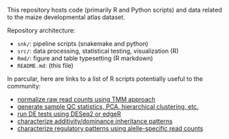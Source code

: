 This repository hosts code (primarily R and Python scripts) and data related to the maize developmental atlas dataset.

Repository architecture:
- `snk/`: pipeline scripts (snakemake and python)
- `src/`: data processing, statistical testing, visualization (R)
- `Rmd/`: figure and table typesetting (R markdown)
- `README.md`: (this file)

In parcular, here are links to a list of R scripts potentially useful to the community:
- [normalize raw read counts using TMM approach](/src/br.03.collect.r)
- [generate sample QC statistics, PCA, hierarchical clustering, etc.](/src/br.11.qc.sample.r)
- [run DE tests using DESeq2 or edgeR](/src/br.15.de.1.run.r)
- [characterize additivity/dominance inheritance patterns](/src/br.15.de.2.r)
- [characterize regulatory patterns using alelle-specific read counts](/src/br.17.ase.1.run.r)



